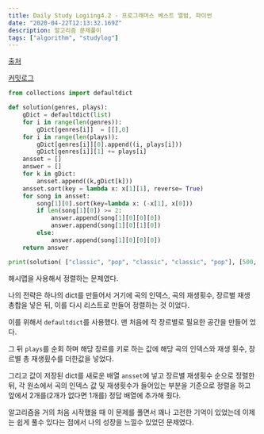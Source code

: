 ```yaml
---
title: Daily Study Logiing4.2 - 프로그래머스 베스트 엘범, 파이썬
date: "2020-04-22T12:13:32.169Z"
description: 알고리즘 문제풀이
tags: ["algorithm", "studylog"] 
---
```

[출처](https://programmers.co.kr/learn/courses/30/lessons/42579)

[커밋로그](https://github.com/Jesscha/algorithmsolutions/commit/d0f688f38f6a7c1b4feb9a9d7612743b5ffb1dae)

```python
from collections import defaultdict

def solution(genres, plays):
    gDict = defaultdict(list)
    for i in range(len(genres)):
        gDict[genres[i]]  = [[],0]
    for i in range(len(plays)):
        gDict[genres[i]][0].append((i, plays[i]))
        gDict[genres[i]][1] += plays[i]
    ansset = [] 
    answer = []
    for k in gDict:
        ansset.append((k,gDict[k]))
    ansset.sort(key = lambda x: x[1][1], reverse= True)
    for song in ansset:
        song[1][0].sort(key=lambda x: (-x[1], x[0]))
        if len(song[1][0]) >= 2:
            answer.append(song[1][0][0][0])
            answer.append(song[1][0][1][0])
        else:
            answer.append(song[1][0][0][0])    
    return answer

print(solution(	["classic", "pop", "classic", "classic", "pop"], [500, 600, 150, 800, 2500]))

```

해시맵을 사용해서 정렬하는 문제였다. 

나의 전략은 하나의 dict를 만들어서 거기에 곡의 인덱스, 곡의 재생횟수, 장르별 재생 총합을 넣은 뒤, 이를 다시 리스트로 만들어 정렬하는 것 이었다. 

이를 위해서 `defaultdict`를 사용했다. 맨 처음에 작 장르별로 필요한 공간을 만들어 었다. 

그 뒤 `plays`를 순회 하며 해당 장르를 키로 하는 값에 해당 곡의 인덱스와 재생 횟수, 장르별 총 재생횠수를 더한값을 넣었다. 

그리고 값이 저장된 dict를 새로운 배열 `ansset`에 넣고 장르별 재생횟수 순으로 정렬한 뒤, 각 원소에서 곡의 인덱스 값 및 재생횟수가 들어있는 부분을 기준으로 정렬을 하고 앞에서 2개를(2개가 없다면 1개를) 정답 배열에 추가해 줬다. 

알고리즘을 거의 처음 시작했을 때 이 문제를 풀면서 꽤나 고전한 기억이 있었는데 이제는 쉽게 풀수 있다는 점에서 나의 성장을 느낄수 있었던 문제였다.



